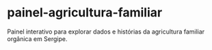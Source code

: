 # painel-agricultura-familiar
Painel interativo para explorar dados e histórias da agricultura familiar orgânica em Sergipe.

